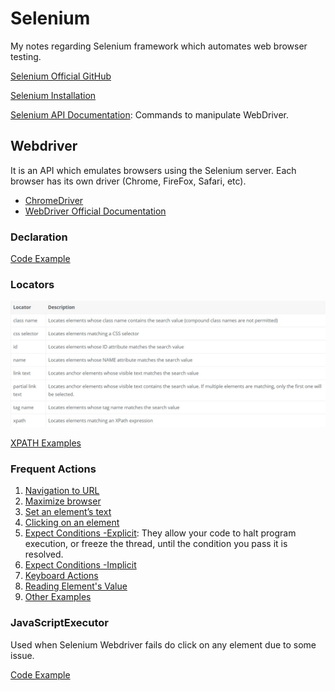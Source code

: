 # Selenium
My notes regarding Selenium framework which automates web browser testing.

[Selenium Official GitHub](https://github.com/SeleniumHQ)

[Selenium Installation](https://www.selenium.dev/documentation/en/selenium_installation/)

[Selenium API Documentation](https://www.selenium.dev/selenium/docs/api/java/): Commands to manipulate WebDriver.

## Webdriver

It is an API which emulates browsers using the Selenium server. Each browser has its own driver (Chrome, FireFox, Safari, etc).
* [ChromeDriver](https://sites.google.com/a/chromium.org/chromedriver/)
* [WebDriver Official Documentation](https://www.w3.org/TR/webdriver1/)

### Declaration

[Code Example](/codeExamples/WebdriverDeclaration.java)

### Locators
![](/images/locators1.jpg)

[XPATH Examples](/codeExamples/XpathExamples.java)

### Frequent Actions

1. [Navigation to URL](/codeExamples/Navigation.java)
2. [Maximize browser](/codeExamples/MaximizeBrowser.java)
3. [Set an element’s text](/codeExamples/SetElementText.java)
4. [Clicking on an element](/codeExamples/Click.java)
5. [Expect Conditions -Explicit](/codeExamples/ExplicityWait.java): They allow your code to halt program execution, or freeze the thread, until the condition you pass it is resolved.
6. [Expect Conditions -Implicit](/codeExamples/ImplicityWait.java)
7. [Keyboard Actions](https://www.selenium.dev/documentation/en/webdriver/keyboard/)
8. [Reading Element's Value](/codeExamples/ReadElementValue.java)
9. [Other Examples](https://www.selenium.dev/documentation/en/webdriver/browser_manipulation/)

### JavaScriptExecutor

Used when Selenium Webdriver fails do click on any element due to some issue.

[Code Example](/codeExamples/JavaScriptExecutor.java)

